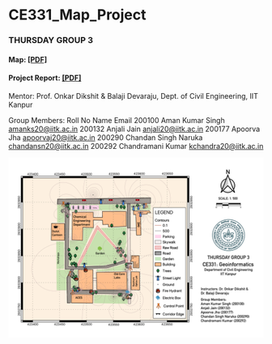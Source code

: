 # CE331_Map_Project
### THURSDAY GROUP 3

#### Map: <a href="Map.pdf" rel="TA201-Map.pdf">[PDF]</a>
#### Project Report: <a href="Project Report.pdf" rel="TA201-Map.pdf">[PDF]</a>

Mentor: Prof. Onkar Dikshit & Balaji Devaraju, Dept. of Civil Engineering, IIT Kanpur

Group Members:
Roll No	Name	Email
200100	Aman Kumar Singh	amanks20@iitk.ac.in
200132	Anjali Jain	anjali20@iitk.ac.in
200177	Apoorva Jha	apoorvaj20@iitk.ac.in
200290	Chandan Singh Naruka	chandansn20@iitk.ac.in
200292	Chandramani Kumar	kchandra20@iitk.ac.in

<a href="" rel="CE331 Map"><img src="Map.png" alt="" /></a>
